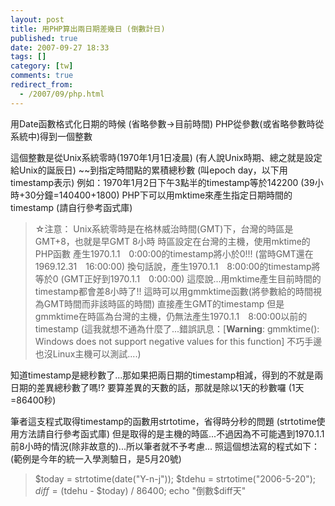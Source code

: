 ```yaml
---
layout: post
title: 用PHP算出兩日期差幾日 (倒數計日)
published: true
date: 2007-09-27 18:33
tags: []
category: [tw]
comments: true
redirect_from:
  - /2007/09/php.html
---
```



用Date函數格式化日期的時候 (省略參數→目前時間)
PHP從參數(或省略參數時從系統中)得到一個整數



這個整數是從Unix系統零時(1970年1月1日凌晨) (有人說Unix時期、總之就是設定給Unix的誕辰日) ~~到指定時間點的累積總秒數 (叫epoch day，以下用timestamp表示)
例如：1970年1月2日下午3點半的timestamp等於142200 (39小時+30分鐘=140400+1800)
PHP下可以用mktime來產生指定日期時間的timestamp (請自行參考函式庫)

> ☆注意：
> Unix系統零時是在格林威治時間(GMT)下，台灣的時區是GMT+8，也就是早GMT 8小時
> 時區設定在台灣的主機，使用mktime的PHP函數 產生1970.1.1　0:00:00的timestamp將小於0!!! (當時GMT還在1969.12.31　16:00:00)
> 換句話說，產生1970.1.1　8:00:00的timestamp將等於0 (GMT正好到1970.1.1　0:00:00)
> 這麼說...用mktime產生目前時間的timestamp都會差8小時了!!
> 這時可以用gmmktime函數(將參數給的時間視為GMT時間而非該時區的時間) 直接產生GMT的timestamp
> 但是gmmktime在時區為台灣的主機，仍無法產生1970.1.1　8:00:00以前的timestamp (這我就想不通為什麼了...錯誤訊息：[**Warning**: gmmktime(): Windows does not support negative values for this function] 不巧手邊也沒Linux主機可以測試....)



>



知道timestamp是總秒數了...那如果把兩日期的timestamp相減，得到的不就是兩日期的差異總秒數了嗎!?
要算差異的天數的話，那就是除以1天的秒數囉 (1天=86400秒)



筆者這支程式取得timestamp的函數用strtotime，省得時分秒的問題 (strtotime使用方法請自行參考函式庫) 但是取得的是主機的時區...不過因為不可能遇到1970.1.1前8小時的情況(除非故意的)...所以筆者就不予考慮...
照這個想法寫的程式如下： (範例是今年的統一入學測驗日，是5月20號)

> $today = strtotime(date("Y-n-j"));
> $tdehu = strtotime("2006-5-20");
> $diff = ($tdehu - $today) / 86400;
> echo "倒數$diff天"



